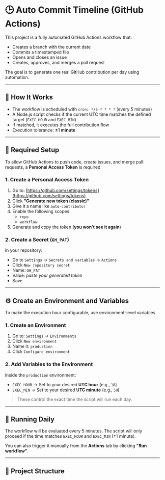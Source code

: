 # 🕒 Auto Commit Timeline (GitHub Actions)

This project is a fully automated GitHub Actions workflow that:

- Creates a branch with the current date
- Commits a timestamped file
- Opens and closes an issue
- Creates, approves, and merges a pull request

The goal is to generate one real GitHub contribution per day using automation.

---

## 🚀 How It Works

- The workflow is scheduled with `cron: */5 * * * *` (every 5 minutes)
- A Node.js script checks if the current UTC time matches the defined target (`EXEC_HOUR` and `EXEC_MIN`)
- If matched, it executes the full contribution flow
- Execution tolerance: **±1 minute**

---

## 🔐 Required Setup

To allow GitHub Actions to push code, create issues, and merge pull requests, a **Personal Access Token** is required.

### 1. **Create a Personal Access Token**

1. Go to: [https://github.com/settings/tokens](https://github.com/settings/tokens)
2. Click **"Generate new token (classic)"**
3. Give it a name like `auto-contributor`
4. Enable the following scopes:
   - `repo`
   - `workflow`
5. Generate and copy the token (**you won't see it again**)

### 2. **Create a Secret (`GH_PAT`)**

In your repository:

- Go to `Settings` → `Secrets and variables` → `Actions`
- Click `New repository secret`
- Name: `GH_PAT`
- Value: *paste your generated token*
- Save

---

## ⚙️ Create an Environment and Variables

To make the execution hour configurable, use environment-level variables.

### 1. **Create an Environment**

1. Go to: `Settings` → `Environments`
2. Click `New environment`
3. Name it: `production`
4. Click `Configure environment`

### 2. **Add Variables to the Environment**

Inside the `production` environment:

- `EXEC_HOUR` → Set to your desired **UTC hour** (e.g., `18`)
- `EXEC_MIN` → Set to your desired **UTC minute** (e.g., `50`)

> These control the exact time the script will run each day.

---

## 🔁 Running Daily

The workflow will be evaluated every 5 minutes. The script will only proceed if the time matches `EXEC_HOUR` and `EXEC_MIN` (±1 minute).

You can also trigger it manually from the **Actions** tab by clicking **"Run workflow"**.

---

## 📂 Project Structure

